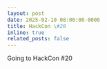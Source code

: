 ```yaml
---
layout: post
date: 2025-02-10 08:00:00-0000
title: HackCon \#20
inline: true
related_posts: false
---
```


Going to HackCon \#20
